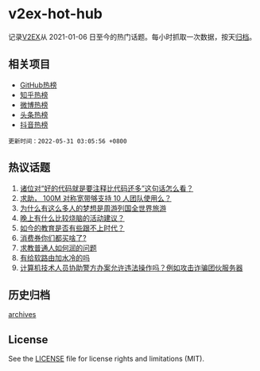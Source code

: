 # v2ex-hot-hub

 记录[V2EX](https://www.v2ex.com/)从 2021-01-06 日至今的热门话题。每小时抓取一次数据，按天[归档](archives)。
 
 ## 相关项目

- [GitHub热榜](https://github.com/snaildev/github-hot-hub)
- [知乎热榜](https://github.com/snaildev/zhihu-hot-hub)
- [微博热榜](https://github.com/snaildev/weibo-hot-hub)
- [头条热榜](https://github.com/snaildev/toutiao-hot-hub)
- [抖音热榜](https://github.com/snaildev/douyin-hot-hub)


 `更新时间：2022-05-31 03:05:56 +0800`

## 热议话题

1. [诸位对“好的代码就是要注释比代码还多”这句话怎么看？](https://www.v2ex.com/t/856135)
1. [求助， 100M 对称宽带够支持 10 人团队使用么？](https://www.v2ex.com/t/856136)
1. [为什么有这么多人的梦想是周游列国全世界旅游](https://www.v2ex.com/t/856166)
1. [晚上有什么比较烧脑的活动建议？](https://www.v2ex.com/t/856110)
1. [如今的教育是否有些跟不上时代？](https://www.v2ex.com/t/856196)
1. [消费券你们都买啥了?](https://www.v2ex.com/t/856122)
1. [求教普通人如何润的问题](https://www.v2ex.com/t/856261)
1. [有给软路由加水冷的吗](https://www.v2ex.com/t/856142)
1. [计算机技术人员协助警方办案允许违法操作吗？例如攻击诈骗团伙服务器](https://www.v2ex.com/t/856220)

## 历史归档

[archives](archives)

## License

See the [LICENSE](LICENSE) file for license rights and limitations (MIT).
